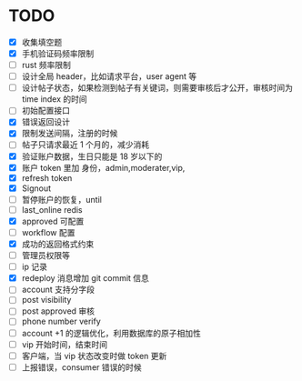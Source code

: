 # TODO

- [x] 收集填空题
- [x] 手机验证码频率限制
- [ ] rust 频率限制
- [ ] 设计全局 header，比如请求平台，user agent 等
- [ ] 设计帖子状态，如果检测到帖子有关键词，则需要审核后才公开，审核时间为 time index 的时间
- [ ] 初始配置接口
- [x] 错误返回设计
- [x] 限制发送间隔，注册的时候
- [ ] 帖子只请求最近 1 个月的，减少消耗
- [x] 验证账户数据，生日只能是 18 岁以下的
- [x] 账户 token 里加 身份，admin,moderater,vip,
- [x] refresh token
- [x] Signout
- [ ] 暂停账户的恢复，until
- [ ] last_online redis
- [x] approved 可配置
- [ ] workflow 配置
- [x] 成功的返回格式约束
- [ ] 管理员权限等
- [ ] ip 记录
- [x] redeploy 消息增加 git commit 信息
- [ ] account 支持分字段
- [ ] post visibility
- [ ] post approved 审核
- [ ] phone number verify
- [ ] account +1 的逻辑优化，利用数据库的原子相加性
- [ ] vip 开始时间，结束时间
- [ ] 客户端，当 vip 状态改变时做 token 更新
- [ ] 上报错误，consumer 错误的时候
